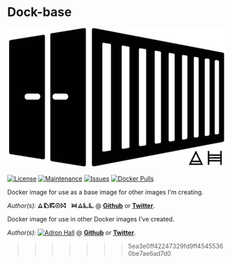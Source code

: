 # Dock-base

[![Container Logo](https://github.com/Adron/systemic-dock-base/blob/master/Logo.png)]()

[![License](https://img.shields.io/github/license/adron/systemic-dock-base.svg?style=flat-square)](https://github.com/adron/systemic-dock-base/blob/master/LICENSE)
[![Maintenance](https://img.shields.io/maintenance/yes/2016.svg?style=flat-square)](#)
[![Issues](https://img.shields.io/github/issues/adron/systemic-dock-base.svg?style=flat-square)](https://github.com/adron/systemic-dock-base/issues)
[![Docker Pulls](https://img.shields.io/docker/pulls/adron/systemic-dock-base.svg?style=flat-square)](https://hub.docker.com/r/adron/dock-base/)

Docker image for use as a base image for other images I'm creating.

*Author(s):* [![Adron Hall](https://github.com/Adron/systemic-dock-base/blob/master/AdronHall.png)](http://compositecode.com) @ **[Github](https://www.github.com/adron)** or **[Twitter](https://twitter.com/adron)**.

Docker image for use in other Docker images I've created.

*Author(s):* [![Adron Hall](https://github.com/adron-orange/systemic-dock-base/blob/master/AdronHall.png?raw=true)](http://compositecode.com) @ **[Github](https://www.github.com/adron)** or **[Twitter](https://twitter.com/adron)**.
>>>>>>> 5ea3e0ff42247329fd9ff45455360be7ae6ad7d0
